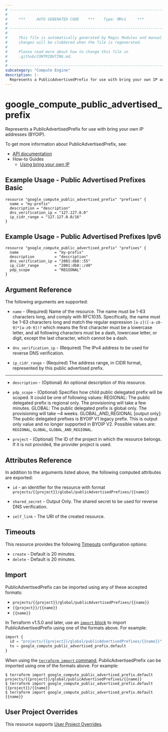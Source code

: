 ```yaml
---
# ----------------------------------------------------------------------------
#
#     ***     AUTO GENERATED CODE    ***    Type: MMv1     ***
#
# ----------------------------------------------------------------------------
#
#     This file is automatically generated by Magic Modules and manual
#     changes will be clobbered when the file is regenerated.
#
#     Please read more about how to change this file in
#     .github/CONTRIBUTING.md.
#
# ----------------------------------------------------------------------------
subcategory: "Compute Engine"
description: |-
  Represents a PublicAdvertisedPrefix for use with bring your own IP addresses (BYOIP).
---
```


# google_compute_public_advertised_prefix

Represents a PublicAdvertisedPrefix for use with bring your own IP addresses (BYOIP).


To get more information about PublicAdvertisedPrefix, see:

* [API documentation](https://cloud.google.com/compute/docs/reference/rest/v1/publicAdvertisedPrefixes)
* How-to Guides
    * [Using bring your own IP](https://cloud.google.com/vpc/docs/using-bring-your-own-ip)

## Example Usage - Public Advertised Prefixes Basic


```hcl
resource "google_compute_public_advertised_prefix" "prefixes" {
  name = "my-prefix"
  description = "description"
  dns_verification_ip = "127.127.0.0"
  ip_cidr_range = "127.127.0.0/16"
}
```
## Example Usage - Public Advertised Prefixes Ipv6


```hcl
resource "google_compute_public_advertised_prefix" "prefixes" {
  name                = "my-prefix"
  description         = "description"
  dns_verification_ip = "2001:db8::55"
  ip_cidr_range       = "2001:db8::/40"
  pdp_scope           = "REGIONAL"
}
```

## Argument Reference

The following arguments are supported:


* `name` -
  (Required)
  Name of the resource. The name must be 1-63 characters long, and
  comply with RFC1035. Specifically, the name must be 1-63 characters
  long and match the regular expression `[a-z]([-a-z0-9]*[a-z0-9])?`
  which means the first character must be a lowercase letter, and all
  following characters must be a dash, lowercase letter, or digit,
  except the last character, which cannot be a dash.

* `dns_verification_ip` -
  (Required)
  The IPv4 address to be used for reverse DNS verification.

* `ip_cidr_range` -
  (Required)
  The address range, in CIDR format, represented by this public advertised prefix.


- - -


* `description` -
  (Optional)
  An optional description of this resource.

* `pdp_scope` -
  (Optional)
  Specifies how child public delegated prefix will be scoped. It could be one of following values:
  REGIONAL: The public delegated prefix is regional only. The provisioning will take a few minutes.
  GLOBAL: The public delegated prefix is global only. The provisioning will take ~4 weeks.
  GLOBAL_AND_REGIONAL [output only]: The public delegated prefixes is BYOIP V1 legacy prefix. This is output only value and no longer supported in BYOIP V2.
  Possible values are: `REGIONAL`, `GLOBAL`, `GLOBAL_AND_REGIONAL`.

* `project` - (Optional) The ID of the project in which the resource belongs.
    If it is not provided, the provider project is used.


## Attributes Reference

In addition to the arguments listed above, the following computed attributes are exported:

* `id` - an identifier for the resource with format `projects/{{project}}/global/publicAdvertisedPrefixes/{{name}}`

* `shared_secret` -
  Output Only. The shared secret to be used for reverse DNS verification.
* `self_link` - The URI of the created resource.


## Timeouts

This resource provides the following
[Timeouts](https://developer.hashicorp.com/terraform/plugin/sdkv2/resources/retries-and-customizable-timeouts) configuration options:

- `create` - Default is 20 minutes.
- `delete` - Default is 20 minutes.

## Import


PublicAdvertisedPrefix can be imported using any of these accepted formats:

* `projects/{{project}}/global/publicAdvertisedPrefixes/{{name}}`
* `{{project}}/{{name}}`
* `{{name}}`


In Terraform v1.5.0 and later, use an [`import` block](https://developer.hashicorp.com/terraform/language/import) to import PublicAdvertisedPrefix using one of the formats above. For example:

```tf
import {
  id = "projects/{{project}}/global/publicAdvertisedPrefixes/{{name}}"
  to = google_compute_public_advertised_prefix.default
}
```

When using the [`terraform import` command](https://developer.hashicorp.com/terraform/cli/commands/import), PublicAdvertisedPrefix can be imported using one of the formats above. For example:

```
$ terraform import google_compute_public_advertised_prefix.default projects/{{project}}/global/publicAdvertisedPrefixes/{{name}}
$ terraform import google_compute_public_advertised_prefix.default {{project}}/{{name}}
$ terraform import google_compute_public_advertised_prefix.default {{name}}
```

## User Project Overrides

This resource supports [User Project Overrides](https://registry.terraform.io/providers/hashicorp/google/latest/docs/guides/provider_reference#user_project_override).
